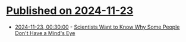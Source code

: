 # [Published on 2024-11-23](index.md)

* [2024-11-23, 00:30:00](https://soylentnews.org/article.pl?sid=24/11/21/0216232&from=rss) - [Scientists Want to Know Why Some People Don't Have a Mind's Eye](https://soylentnews.org/article.pl?sid=24/11/21/0216232&from=rss)

